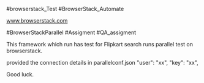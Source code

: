 #browserstack_Test
#BrowserStack_Automate

www.browserstack.com


#BrowserStackParallel
#Assigment #QA_assigment


This framework which run has test for Flipkart search runs parallel test on browserstack.

provided the connection details in parallelconf.json
  "user": "xx",
  "key": "xx",

Good luck.
